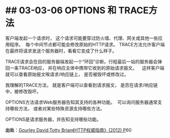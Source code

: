 # \## 03-03-06 OPTIONS 和 TRACE方法

客户端发起一个请求时， 这个请求可能要穿过防火墙、代理、网关或其他一些应用程序。  每个中间节点都可能会修改原始的HTTP请求。 
TRACE方法允许客户端在最终将请求发送个服务器时，看看它变成了什么样子。

TRACE请求会在目的服务器端发起一个“环回”诊断。行程最后一站的服务器会弹回一条TRACE响应， 并在响应主体中携带它收到的原始请求报文。    这样客户端就可以查看原始报文唉请求/响应链上， 是否被毁坏或修改过。

我理解的TRACE方法， 就是客户端可以查看到请求报文， 是否在请求/响应链中，被修改毁坏。

OPTIONS方法请求Web服务器告知其支持的各种功能。  可以询问服务器通常支持哪些方法， 或者对某些特殊资源支持哪些方法。  

OPTIONS是请求服务器，并告知支持哪些功能。 

**出处**：[Gourley David,Totty Brian《HTTP权威指南》(2012) P](zotero://select/library/items/WK5NQJZ4)60
